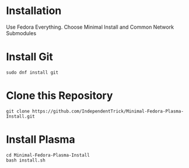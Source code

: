 # Installation

Use Fedora Everything.
Choose Minimal Install and Common Network Submodules

# Install Git

```
sudo dnf install git
```
# Clone this Repository
```
git clone https://github.com/IndependentTrick/Minimal-Fedora-Plasma-Install.git
```
# Install Plasma
```
cd Minimal-Fedora-Plasma-Install
bash install.sh
```

